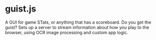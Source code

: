 # guist.js
 A GUI for game STats, or anything that has a scoreboard. 
 Do you get the guist?
 Sets up a server to stream information about how you play to the browser, using OCR image processing and custom app logic. 

